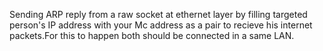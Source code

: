 Sending ARP reply from a raw socket at ethernet layer by filling targeted person's IP address with your Mc  address as a pair to recieve his internet packets.For this to happen both should be connected in a same LAN.
